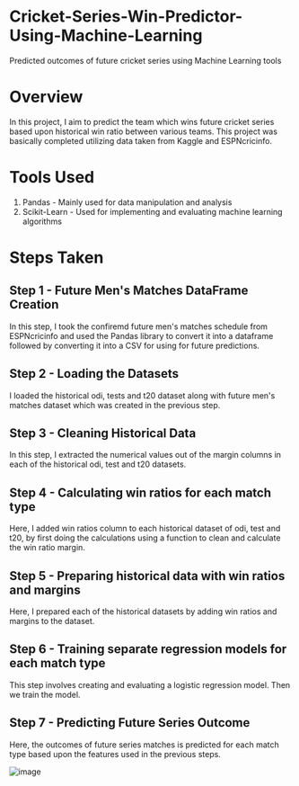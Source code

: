 # Cricket-Series-Win-Predictor-Using-Machine-Learning
Predicted outcomes of future cricket series using Machine Learning tools

# Overview
In this project, I aim to predict the team which wins future cricket series based upon historical win ratio between various teams. This project was basically completed utilizing data taken from Kaggle and ESPNcricinfo. 

# Tools Used
1. Pandas - Mainly used for data manipulation and analysis
2. Scikit-Learn - Used for implementing and evaluating machine learning algorithms

# Steps Taken
## Step 1 - Future Men's Matches DataFrame Creation
In this step, I took the confiremd future men's matches schedule from ESPNcricinfo and used the Pandas library to convert it into a dataframe followed by converting it into a CSV for using for future predictions.

## Step 2 - Loading the Datasets
I loaded the historical odi, tests and t20 dataset along with future men's matches dataset which was created in the previous step.

## Step 3 - Cleaning Historical Data
In this step, I extracted the numerical values out of the margin columns in each of the historical odi, test and t20 datasets. 

## Step 4 - Calculating win ratios for each match type
Here, I added win ratios column to each historical dataset of odi, test and t20, by first doing the calculations using a function to clean and calculate the win ratio margin.

## Step 5 - Preparing historical data with win ratios and margins
Here, I prepared each of the historical datasets by adding win ratios and margins to the dataset. 

## Step 6 - Training separate regression models for each match type
This step involves creating and evaluating a logistic regression model. Then we train the model.

## Step 7 - Predicting Future Series Outcome
Here, the outcomes of future series matches is predicted for each match type based upon the features used in the previous steps.

![image](https://github.com/sangeeths29/Cricket-Series-Win-Margin-Predictor-Using-Machine-Learning/assets/73825180/b3469261-bc5d-405b-882b-faf48d92e2a4)

